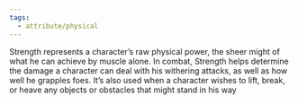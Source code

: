 ```yaml
---
tags:
  - attribute/physical
---
```

Strength represents a character’s raw physical power, the sheer might of what he can achieve by muscle alone. In combat, Strength helps determine the damage a character can deal with his withering attacks, as well as how well he grapples foes. It’s also used when a character wishes to lift, break, or heave any objects or obstacles that might stand in his way